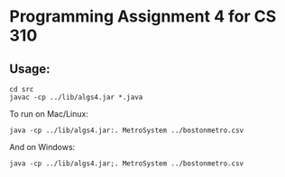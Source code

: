 # Programming Assignment 4 for CS 310
## Usage:
```shell
cd src
javac -cp ../lib/algs4.jar *.java
```
To run on Mac/Linux:
```shell
java -cp ../lib/algs4.jar:. MetroSystem ../bostonmetro.csv
```
And on Windows:
```shell
java -cp ../lib/algs4.jar;. MetroSystem ../bostonmetro.csv
```